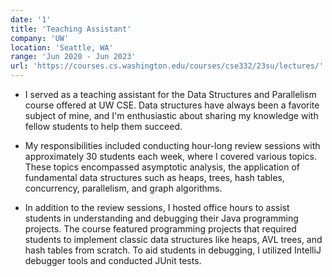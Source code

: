 ```yaml
---
date: '1'
title: 'Teaching Assistant'
company: 'UW'
location: 'Seattle, WA'
range: 'Jun 2020 - Jun 2023'
url: 'https://courses.cs.washington.edu/courses/cse332/23su/lectures/'
---
```


- I served as a teaching assistant for the Data Structures and Parallelism course offered at UW CSE. Data structures have always been a favorite subject of mine, and I'm enthusiastic about sharing my knowledge with fellow students to help them succeed.

- My responsibilities included conducting hour-long review sessions with approximately 30 students each week, where I covered various topics. These topics encompassed asymptotic analysis, the application of fundamental data structures such as heaps, trees, hash tables, concurrency, parallelism, and graph algorithms.

- In addition to the review sessions, I hosted office hours to assist students in understanding and debugging their Java programming projects. The course featured programming projects that required students to implement classic data structures like heaps, AVL trees, and hash tables from scratch. To aid students in debugging, I utilized IntelliJ debugger tools and conducted JUnit tests.
